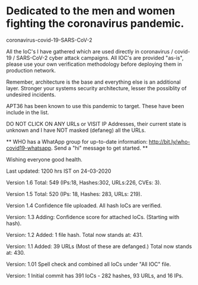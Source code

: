 # Dedicated to the men and women fighting the coronavirus pandemic.

coronavirus-covid-19-SARS-CoV-2

All the IoC's I have gathered which are used directly in coronavirus / covid-19 / SARS-CoV-2 cyber attack campaigns. All IOC's are provided "as-is", please use your own verification methodology before deploying them in production network.

Remember, architecture is the base and everything else is an additional layer. Stronger your systems security architecture, lesser the possiblity of undesired incidents.

APT36 has been known to use this pandemic to target. These have been include in the list.

DO NOT CLICK  ON ANY URLs or VISIT IP Addresses, their current state is unknown and I have NOT masked (defaneg) all the URLs.

** WHO has a WhatApp group for up-to-date information: http://bit.ly/who-covid19-whatsapp. Send a "hi" message to get started. **

Wishing everyone good health.

Last updated: 1200 hrs IST on 24-03-2020

Version 1.6
Total: 549 (IPs:18, Hashes:302, URLs:226, CVEs: 3).

Version 1.5
Total: 520 (IPs: 18, Hashes: 283, URLs: 219).

Version 1.4
Confidence file uploaded. All hash IoCs are verified.

Version: 1.3
Adding: Confidence score for attached IoCs. (Starting with hash).

Version: 1.2
Added: 1 file hash. Total now stands at: 431.

Version: 1.1
Added: 39 URLs (Most of these are defanged.) Total now stands at: 430.

Version: 1.01
Spell check and combined all IoCs under "All IOC" file.

Version: 1
Initial commit has 391 IoCs - 282 hashes, 93 URLs, and 16 IPs.